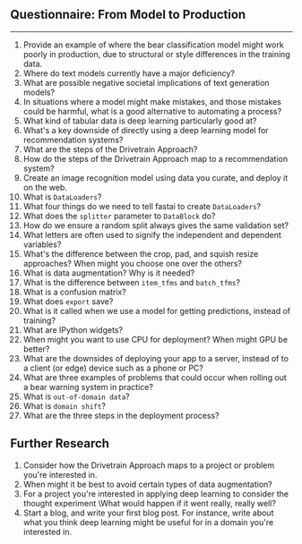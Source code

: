 ## Questionnaire: From Model to Production

---
1. Provide an example of where the bear classification model might work poorly in production, due to structural or style differences in the training data.
2. Where do text models currently have a major deficiency?
3. What are possible negative societal implications of text generation models?
4. In situations where a model might make mistakes, and those mistakes could be harmful, what is a good alternative to automating a process?
5. What kind of tabular data is deep learning particularly good at?
6. What's a key downside of directly using a deep learning model for recommendation systems?
7. What are the steps of the Drivetrain Approach?
8. How do the steps of the Drivetrain Approach map to a recommendation system?
9. Create an image recognition model using data you curate, and deploy it on the web.
10. What is `DataLoaders`?
11. What four things do we need to tell fastai to create `DataLoaders`?
12. What does the `splitter` parameter to `DataBlock` do?
13. How do we ensure a random split always gives the same validation set?
14. What letters are often used to signify the independent and dependent variables?
15. What's the difference between the crop, pad, and squish resize approaches? When might you choose one over the others?
16. What is data augmentation? Why is it needed?
17. What is the difference between `item_tfms` and `batch_tfms`?
18. What is a confusion matrix?
19. What does `export` save?
20. What is it called when we use a model for getting predictions, instead of training?
21. What are IPython widgets?
22. When might you want to use CPU for deployment? When might GPU be better?
23. What are the downsides of deploying your app to a server, instead of to a client (or edge) device such as a phone or PC?
24. What are three examples of problems that could occur when rolling out a bear warning system in practice?
25. What is `out-of-domain data`?
26. What is `domain shift`?
27. What are the three steps in the deployment process?

## Further Research

1. Consider how the Drivetrain Approach maps to a project or problem you're interested in.
2. When might it be best to avoid certain types of data augmentation?
3. For a project you're interested in applying deep learning to consider the thought experiment \What would happen if it went really, really well?
4. Start a blog, and write your first blog post. For instance, write about what you think deep learning might be useful for in a domain you're interested in.
